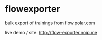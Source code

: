 # flowexporter
bulk export of trainings from flow.polar.com

live demo / site: http://flow-exporter.noip.me
